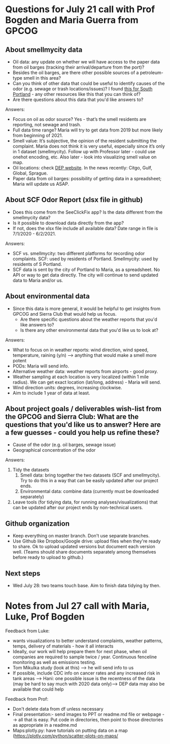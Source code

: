 # Questions for July 21 call with Prof Bogden and Maria Guerra from GPCOG

## About smellmycity data
* Oil data: any update on whether we will have access to the paper data from oil barges (tracking their arrival/departure from the port)?
* Besides the oil barges, are there other possible sources of a petroleum-type smell in this area?
* Can you think of other data that could be useful to identify causes of the odor (e.g. sewage or trash locations/issues)? I found [this for South Portland](https://www.southportland.org/departments/water-resource-protection/about-us/treatment-systems/pump-station-o-m/) - any other resources like this that you can think of?
* Are there questions about this data that you'd like answers to?

Answers:
* Focus on oil as odor source? Yes - that’s the smell residents are reporting, not sewage and trash.
* Full data time range? Maria will try to get data from 2019 but more likely from beginning of 2021.
* Smell value: It’s subjective, the opinion of the resident submitting the complaint. Maria does not think it is very useful, especially since it’s only in 1 dataset (smellmycity). Follow up with Professor later - could use onehot encoding, etc. Also later - look into visualizing smell value on map.
* Oil locations: check [DEP website](https://www.maine.gov/dep/air/monitoring/spo-voc-monitor.html). In the news recently: Citgo, Gulf, Global, Sprague.
* Paper data from oil barges: possibility of getting data in a spreadsheet; Maria will update us ASAP.


## About SCF Odor Report (xlsx file in github)
* Does this come from the SeeClickFix app? Is the data different from the smellmycity data?
* Is it possible to download data directly from the app?
* If not, does the xlsx file include all available data? Date range in file is 7/1/2020 - 6/2/2021.

Answers:
* SCF vs. smellmycity: two different platforms for recording odor complaints. SCF: used by residents of Portland. Smellmycity: used by residents of S Portland.
* SCF data is sent by the city of Portland to Maria, as a spreadsheet. No API or way to get data directly. The city will continue to send updated data to Maria and/or us.

## About environmental data
* Since this data is more general, it would be helpful to get insights from GPCOG and Sierra Club that would help us focus.
  * Are there specific questions about the weather reports that you'd like answers to?
  * Is there any other environmental data that you'd like us to look at?

Answers:
* What to focus on in weather reports: wind direction, wind speed, temperature, raining (y/n) —> anything that would make a smell more potent
* PODs: Maria will send info.
* Alternative weather data: weather reports from airports - good proxy.
* Weather sampling at each location is very localized (within 1 mile radius). We can get exact location (lat/long, address) - Maria will send.
* Wind direction units: degrees, increasing clockwise.
* Aim to include 1 year of data at least.

## About project goals / deliverables wish-list from the GPCOG and Sierra Club: What are the questions that you'd like us to answer? Here are a few guesses - could you help us refine these?
* Cause of the odor (e.g. oil barges, sewage issue)
* Geographical concentration of the odor

Answers:
1. Tidy the datasets
   1. Smell data: bring together the two datasets (SCF and smellmycity). Try to do this in a way that can be easily updated after our project ends.
   1. Environmental data: combine data (currently must be downloaded separately)
2. Leave tools (for tidying data, for running analyses/visualizations) that can be updated after our project ends by non-technical users.

## Github organization
* Keep everything on master branch. Don't use separate branches.
* Use Github like Dropbox/Google drive: upload files when they're ready to share. Ok to upload updated versions but document each version well. (Teams should share documents separately among themselves before ready to upload to github.)

## Next steps
* Wed July 28: two teams touch base. Aim to finish data tidying by then.


# Notes from Jul 27 call with Maria, Luke, Prof Bogden
Feedback from Luke:
* wants visualizations to better understand complaints, weather patterns, temps, delivery of materials - how it all interacts
* Ideally, our work will help prepare them for next phase, when oil companies are required to sample twice / year. Continuous fenceline monitoring as well as emissions testing.
* Tom Mikulka study (look at this) --> he will send info to us
* If possible, include CDC info on cancer rates and any increased risk in tank areas --> Hani: one possible issue is the recentness of the data (may be hard to say much with 2020 data only)--> DEP data may also be available that could help

Feedback from Prof:
* Don't delete data from df unless necessary
* Final presentation:- send images to PPT or readme.md file or webpage --> all that is easy. Put code in directories, then point to those directories as appropriate in a readme.md
* Maps:plotly.py: have tutorials on putting data on a map (https://plotly.com/python/scatter-plots-on-maps/

